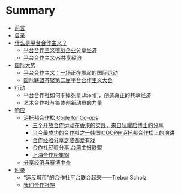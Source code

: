 # Summary

* [前言](qian-yan.md)
* [目录](README.md)
* [什么是平台合作主义？](shi-yao-shi-ping-tai-he-zuo-zhu-yi-ff1f.md)
  * [平台合作主义挑战企业分享经济](shi-yao-shi-ping-tai-he-zuo-zhu-yi-ff1f/ping-tai-he-zuo-zhu-yi-tiao-zhan-qi-ye-fen-xiang-jing-ji.md)
  * [平台合作主义vs共享经济](shi-yao-shi-ping-tai-he-zuo-zhu-yi-ff1f/ping-tai-he-zuo-zhu-yi-vs-gong-xiang-jing-ji.md)
* [国际大势](hu-tuo-bang-he-zuosong-code-for-co-ops/guo-ji-da-shi.md)
  * [平台合作主义：一场正在崛起的国际运动](hu-tuo-bang-he-zuosong-code-for-co-ops/guo-ji-da-shi/ping-tai-he-zuo-zhu-yi-ff1a-yi-chang-zheng-zai-jue-qi-de-guo-ji-yun-dong.md)
  * [国际联盟齐聚第二届平台合作主义大会](hu-tuo-bang-he-zuosong-code-for-co-ops/guo-ji-da-shi/guo-ji-lian-meng-qi-ju-di-er-jie-ping-tai-he-zuo-zhu-yi-da-hui.md)
* [行动](xing-dong.md)
  * 平台合作社如何干掉死星Uber们，创造真正的共享经济
  * 艺术合作社与集体创新动员的力量
* [响应](xiang-ying.md)
  * [沪托邦合作松 Code for Co-ops](hu-tuo-bang-he-zuosong-code-for-co-ops.md)
    * [三个开放合作运动在香港的实践，来自阮耀启博士的分享](hu-tuo-bang-he-zuosong-code-for-co-ops/san-ge-kai-fang-he-zuo-yun-dong-zai-xiang-gang-de-shi-jian-ff0c-lai-zi-ruan-yao-qi-bo-shi-de-fen-xiang.md)
    * [当今最成功的合作社之一韩国iCOOP在沪托邦合作松上的演讲](hu-tuo-bang-he-zuosong-code-for-co-ops/dang-jin-zui-cheng-gong-de-he-zuo-she-zhi-yi-han-guo-icoop-zai-hu-tuo-bang-he-zuo-song-shang-de-yan-jiang.md)
    * [合作经验分享之成都爱有戏](hu-tuo-bang-he-zuosong-code-for-co-ops/he-zuo-jing-yan-fen-xiang-zhi-cheng-du-ai-you-xi.md)
    * [合作社经验分享:台湾主妇联盟](hu-tuo-bang-he-zuosong-code-for-co-ops/he-zuo-she-jing-yan-fen-4eab3a-tai-wan-zhu-fu-lian-meng.md)
    * [上海合作松集錦](hu-tuo-bang-he-zuosong-code-for-co-ops/shang-hai-he-zuo-song-ji-jin.md)
  * [分享经济与赛博中介](fen-xiang-jing-ji-yu-sai-bo-zhong-jie.md)
* [附录](fu-lu.md)
  * “造反城市”的合作社平台联合起来——Trebor Scholz
  * [我们合作社吧](fu-lu/wo-men-he-zuo-she-ba.md)

